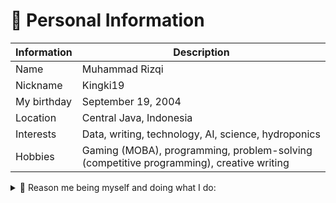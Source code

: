# 👤 Personal Information
| Information | Description |
| ----------- | ----------- |
| Name | Muhammad Rizqi |
| Nickname | Kingki19 |
| My birthday | September 19, 2004 |
| Location | Central Java, Indonesia |
| Interests | Data, writing, technology, AI, science, hydroponics |
| Hobbies | Gaming (MOBA), programming, problem-solving (competitive programming), creative writing | 

<details>
  <summary> 🤔 Reason me being myself and doing what I do: </summary>
    <p>When I was a teenager, I delved into several fields of study on my own, like philosophy, strategy, mathematics, history, and the formation of knowledge. I was fascinated by how technology evolved over time, from a mere flame used to melt copper to us creating splashes of artificial intelligence resembling humans.

I deeply admire figures from the past, such as Aristotle, who was the first to develop the scientific method; Leonardo DaVinci, with his unique and eccentric works; Sir Isaac Newton, known for his disciplined approach to mathematics; and many others. They became the guiding stars illuminating human civilization, and I aspire to become one of those stars.

The current focus of scientific development lies in AI. Therefore, in order to shine among them, I must focus on the present moment. Currently, I am studying Data Science, which is a multidisciplinary field closely related to AI. Although I aspire to become a polymath, I understand the importance of staying committed to what I am currently learning.</p>

</details>


<!--
**Kingki19/Kingki19** is a ✨ _special_ ✨ repository because its `README.md` (this file) appears on your GitHub profile.

Here are some ideas to get you started:

- 🔭 I’m currently working on ...
- 🌱 I’m currently learning ...
- 👯 I’m looking to collaborate on ...
- 🤔 I’m looking for help with ...
- 💬 Ask me about ...
- 📫 How to reach me: ...
- 😄 Pronouns: ...
- ⚡ Fun fact: ...
-->
